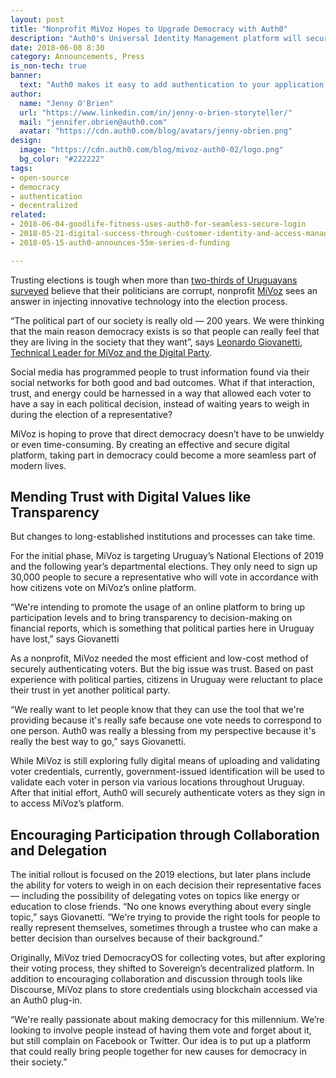```yaml
---
layout: post
title: "Nonprofit MiVoz Hopes to Upgrade Democracy with Auth0"
description: "Auth0's Universal Identity Management platform will securely authenticate voters as they log in MiVoz’s decentralized platform"
date: 2018-06-08 8:30
category: Announcements, Press
is_non-tech: true
banner:
  text: "Auth0 makes it easy to add authentication to your application."
author:
  name: "Jenny O'Brien"
  url: "https://www.linkedin.com/in/jenny-o-brien-storyteller/"
  mail: "jennifer.obrien@auth0.com"
  avatar: "https://cdn.auth0.com/blog/avatars/jenny-obrien.png"
design:
  image: "https://cdn.auth0.com/blog/mivoz-auth0-02/logo.png"
  bg_color: "#222222"
tags:
- open-source
- democracy
- authentication
- decentralized
related:
- 2018-06-04-goodlife-fitness-uses-auth0-for-seamless-secure-login
- 2018-05-21-digital-success-through-customer-identity-and-access-management
- 2018-05-15-auth0-announces-55m-series-d-funding

---
```


Trusting elections is tough when more than [two-thirds of Uruguayans surveyed](http://en.mercopress.com/2017/12/31/corruption-in-uruguayan-government-very-much-extended-says-opinion-poll) believe that their politicians are corrupt, nonprofit [MiVoz](https://mivoz.uy/) sees an answer in injecting innovative technology into the election process.

“The political part of our society is really old — 200 years. We were thinking that the main reason democracy exists is so that people can really feel that they are living in the society that they want”, says [Leonardo Giovanetti, Technical Leader for MiVoz and the Digital Party](https://www.linkedin.com/in/leogiovanetti/). 

Social media has programmed people to trust information found via their social networks for both good and bad outcomes. What if that interaction, trust, and energy could be harnessed in a way that allowed each voter to have a say in each political decision, instead of waiting years to weigh in during the election of a representative?

MiVoz is hoping to prove that direct democracy doesn’t have to be unwieldy or even time-consuming. By creating an effective and secure digital platform, taking part in democracy could become a more seamless part of modern lives.

## Mending Trust with Digital Values like Transparency

But changes to long-established institutions and processes can take time. 

For the initial phase, MiVoz is targeting Uruguay’s National Elections of 2019 and the following year’s departmental elections. They only need to sign up 30,000 people to secure a representative who will vote in accordance with how citizens vote on MiVoz’s online platform.

“We're intending to promote the usage of an online platform to bring up participation levels and to bring transparency to decision-making on financial reports, which is something that political parties here in Uruguay have lost,” says Giovanetti

As a nonprofit, MiVoz needed the most efficient and low-cost method of securely authenticating voters. But the big issue was trust. Based on past experience with political parties, citizens in Uruguay were reluctant to place their trust in yet another political party.

“We really want to let people know that they can use the tool that we're providing because it's really safe because one vote needs to correspond to one person. Auth0 was really a blessing from my perspective because it's really the best way to go,” says Giovanetti.

While MiVoz is still exploring fully digital means of uploading and validating voter credentials, currently, government-issued identification will be used to validate each voter in person via various locations throughout Uruguay. After that initial effort, Auth0 will securely authenticate voters as they sign in to access MiVoz’s platform.

## Encouraging Participation through Collaboration and Delegation

The initial rollout is focused on the 2019 elections, but later plans include the ability for voters to weigh in on each decision their representative faces — including the possibility of delegating votes on topics like energy or education to close friends. “No one knows everything about every single topic,” says Giovanetti. “We're trying to provide the right tools for people to really represent themselves, sometimes through a trustee who can make a better decision than ourselves because of their background.”

Originally, MiVoz tried DemocracyOS for collecting votes, but after exploring their voting process, they shifted to Sovereign’s decentralized platform. In addition to encouraging collaboration and discussion through tools like Discourse, MiVoz plans to store credentials using blockchain accessed via an Auth0 plug-in.
 
“We're really passionate about making democracy for this millennium. We’re looking to involve people instead of having them vote and forget about it, but still complain on Facebook or Twitter. Our idea is to put up a platform that could really bring people together for new causes for democracy in their society.”

